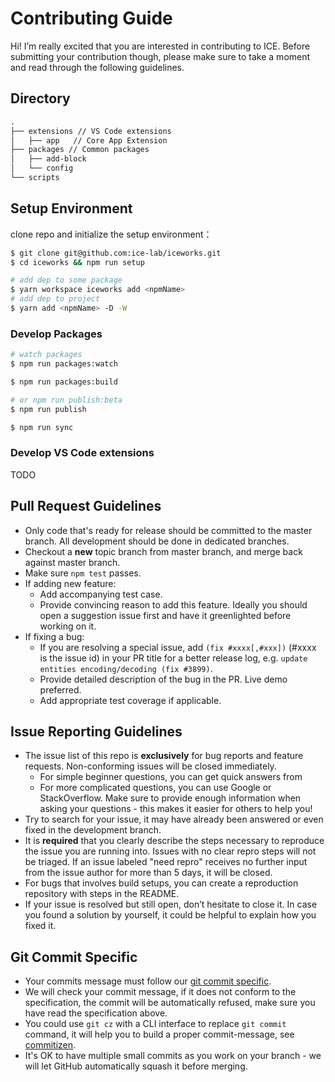 # Contributing Guide

Hi! I’m really excited that you are interested in contributing to ICE. Before submitting your contribution though, please make sure to take a moment and read through the following guidelines.

## Directory

```md
.
├── extensions // VS Code extensions
│   ├── app   // Core App Extension
├── packages // Common packages
│   ├── add-block
│   └── config
└── scripts
```

## Setup Environment

clone repo and initialize the setup environment：

```bash
$ git clone git@github.com:ice-lab/iceworks.git
$ cd iceworks && npm run setup

# add dep to some package
$ yarn workspace iceworks add <npmName>
# add dep to project
$ yarn add <npmName> -D -W
```

### Develop Packages

```bash
# watch packages
$ npm run packages:watch

$ npm run packages:build

# or npm run publish:beta
$ npm run publish

$ npm run sync
```

### Develop VS Code extensions

TODO

## Pull Request Guidelines

- Only code that's ready for release should be committed to the master branch. All development should be done in dedicated branches.
- Checkout a **new** topic branch from master branch, and merge back against master branch.
- Make sure `npm test` passes.
- If adding new feature:
  - Add accompanying test case.
  - Provide convincing reason to add this feature. Ideally you should open a suggestion issue first and have it greenlighted before working on it.
- If fixing a bug:
  - If you are resolving a special issue, add `(fix #xxxx[,#xxx])` (#xxxx is the issue id) in your PR title for a better release log, e.g. `update entities encoding/decoding (fix #3899)`.
  - Provide detailed description of the bug in the PR. Live demo preferred.
  - Add appropriate test coverage if applicable.

## Issue Reporting Guidelines

- The issue list of this repo is **exclusively** for bug reports and feature requests. Non-conforming issues will be closed immediately.
  - For simple beginner questions, you can get quick answers from
  - For more complicated questions, you can use Google or StackOverflow. Make sure to provide enough information when asking your questions - this makes it easier for others to help you!
- Try to search for your issue, it may have already been answered or even fixed in the development branch.
- It is **required** that you clearly describe the steps necessary to reproduce the issue you are running into. Issues with no clear repro steps will not be triaged. If an issue labeled "need repro" receives no further input from the issue author for more than 5 days, it will be closed.
- For bugs that involves build setups, you can create a reproduction repository with steps in the README.
- If your issue is resolved but still open, don’t hesitate to close it. In case you found a solution by yourself, it could be helpful to explain how you fixed it.

## Git Commit Specific

- Your commits message must follow our [git commit specific](./GIT_COMMIT_SPECIFIC.md).
- We will check your commit message, if it does not conform to the specification, the commit will be automatically refused, make sure you have read the specification above.
- You could use `git cz` with a CLI interface to replace `git commit` command, it will help you to build a proper commit-message, see [commitizen](https://github.com/commitizen/cz-cli).
- It's OK to have multiple small commits as you work on your branch - we will let GitHub automatically squash it before merging.

